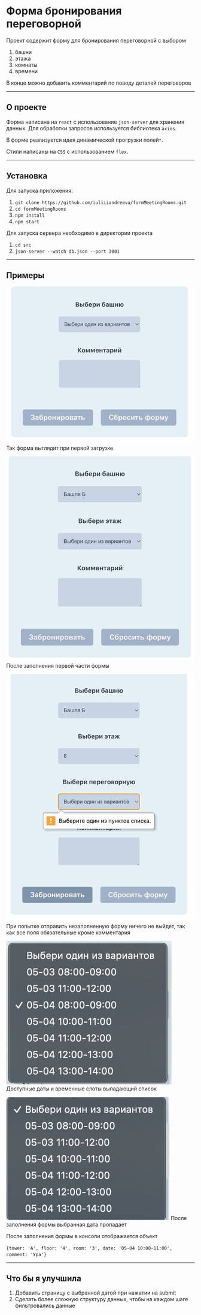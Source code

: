 # Форма бронирования переговорной

Проект содержит форму для бронирования переговорной с выбором
1. башни
2. этажа
3. комнаты
4. времени

В конце можно добавить комментарий по поводу деталей переговоров
___ 

## О проекте
Форма написана на `react` с использование `json-server` для хранения данных. Для обработки запросов используется библиотека `axios`.

В форме реализуется идея динамической прогрузки полей`*`.

Стили написаны на `CSS` с использованием `flex`.
________________________________________________________________

## Установка
Для запуска приложения:

1. `git clone https://github.com/iuliiiandreeva/formMeetingRooms.git`
2. `cd formMeetingRooms`
3. `npm install`
4. `npm start`

Для запуска сервера необходимо в директории проекта
1. `cd src`
2. `json-server --watch db.json --port 3001`
   
___
   
## Примеры

![первый взгляд на форму](public/main.png)
Так форма выглядит при первой загрузке

![первый взгляд на форму](public/step1.png)
После заполнения первой части формы

![попытка отправить незаполненную форму](public/onpass.png)
При попытке отправить незаполненную форму ничего не выйдет, так как все поля обязательные кроме комментария

![доступные даты](public/availableDates.png)
Доступные даты и временные слоты выпадающий список

![доступные даты после заполнения](public/availableDatesAfter.png)
После заполнения формы выбранная дата пропадает

После заполнения формы в консоли отображается объект

`{tower: 'A', floor: '4', room: '3', date: '05-04 10:00-11:00', comment: 'Ура'}`
________________________________________________________________

## Что бы я улучшила
1. Добавить страницу с выбранной датой при нажатии на submit
2. Сделать более сложную структуру данных, чтобы на каждом шаге фильтровались данные